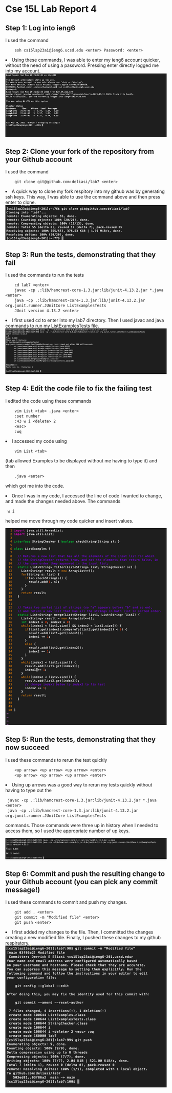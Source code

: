 # Cse 15L Lab Report 4

## Step 1: Log into ieng6
I used the command 

        ssh cs15lsp23ai@ieng6.ucsd.edu <enter> Password: <enter>

<li> Using these commands, I was able to enter my ieng6 account quicker, without the need of using a password. Pressing
        enter directly logged me into my account.
<img src = "https://raw.githubusercontent.com/deliasi/cse15l-lab-reports/main/Screen%20Shot%202023-05-20%20at%209.46.54%20PM.png">
        
## Step 2: Clone your fork of the repository from your Github account
I used the command

        git clone git@github.com:deliasi/lab7 <enter>
        

<li> A quick way to clone my fork respitory into my github was by generating ssh keys. This way, I was able to 
        use the command above and then press enter to clone.        
        
<img src = "https://raw.githubusercontent.com/deliasi/cse15l-lab-reports/main/Screen%20Shot%202023-05-20%20at%2010.25.09%20PM.png">
    
## Step 3: Run the tests, demonstrating that they fail
I used the commands to run the tests

        cd lab7 <enter>
        javac -cp .:lib/hamcrest-core-1.3.jar:lib/junit-4.13.2.jar *.java <enter>
        java -cp .:lib/hamcrest-core-1.3.jar:lib/junit-4.13.2.jar org.junit.runner.JUnitCore ListExamplesTests
        JUnit version 4.13.2 <enter>
        
<li> I first used cd to enter into my lab7 directory. Then I used javac and java commands to run my ListExamplesTests file.        
<img src = "https://raw.githubusercontent.com/deliasi/cse15l-lab-reports/main/Screen%20Shot%202023-05-20%20at%2010.29.21%20PM.png">
        
## Step 4: Edit the code file to fix the failing test
I edited the code using these commands

        vim List <tab> .java <enter>
        :set number
        :43 w i <delete> 2 
        <esc> 
        :wq
                
<li> I accessed my code using 
        
        vim List <tab>
       
(tab allowed Examples to be displayed without me having to type it) and then 
        
        .java <enter>
which got me into  the code.
<li> Once I was in my code, I accessed the line of code I wanted to change, and made the changes needed above.
 The commands
        
     w i
        
 helped me move through my code quicker and insert values.
                
<img src = "https://raw.githubusercontent.com/deliasi/cse15l-lab-reports/main/Screen%20Shot%202023-05-20%20at%2010.41.17%20PM.png">

        
## Step 5: Run the tests, demonstrating that they now succeed
I used these commands to rerun the test quickly

        <up arrow> <up arrow> <up arrow> <enter>
        <up arrow> <up arrow> <up arrow> <enter>
<li>  Using up arrows was a good way to rerun my tests quickly without having to type out the 
                        
     javac -cp .:lib/hamcrest-core-1.3.jar:lib/junit-4.13.2.jar *.java <enter>
     java -cp .:lib/hamcrest-core-1.3.jar:lib/junit-4.13.2.jar org.junit.runner.JUnitCore ListExamplesTests
        
commands. Those commands were three up in history when I needed to access them, so I used the appropriate number of up keys.
                        
 <img src = "https://raw.githubusercontent.com/deliasi/cse15l-lab-reports/main/Screen%20Shot%202023-05-20%20at%2010.42.05%20PM.png">

                
## Step 6: Commit and push the resulting change to your Github account (you can pick any commit message!)
I used these commands to commit and push my changes.

        git add . <enter>
        git commit -m "Modified file" <enter>
        git push <enter>
        
<li> I first added my changes to the file. Then, I committed the changes creating a new
        modified file. Finally, I pushed these changes to my github respiratory.
        
<img src = "https://raw.githubusercontent.com/deliasi/cse15l-lab-reports/main/Screen%20Shot%202023-05-20%20at%2010.56.51%20PM.png">


  
